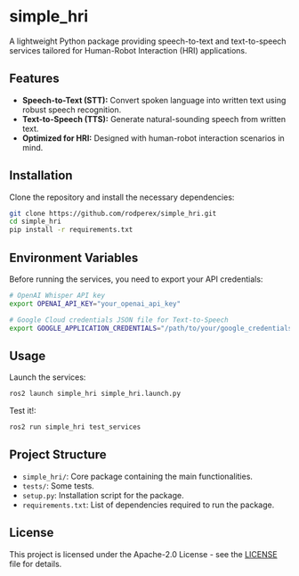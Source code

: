 
# simple_hri

A lightweight Python package providing speech-to-text and text-to-speech services tailored for Human-Robot Interaction (HRI) applications.

## Features

- **Speech-to-Text (STT):** Convert spoken language into written text using robust speech recognition.
- **Text-to-Speech (TTS):** Generate natural-sounding speech from written text.
- **Optimized for HRI:** Designed with human-robot interaction scenarios in mind.

## Installation

Clone the repository and install the necessary dependencies:

```bash
git clone https://github.com/rodperex/simple_hri.git
cd simple_hri
pip install -r requirements.txt
```

## Environment Variables

Before running the services, you need to export your API credentials:

```bash
# OpenAI Whisper API key
export OPENAI_API_KEY="your_openai_api_key"

# Google Cloud credentials JSON file for Text-to-Speech
export GOOGLE_APPLICATION_CREDENTIALS="/path/to/your/google_credentials.json"
```

## Usage

Launch the services:
```bash
ros2 launch simple_hri simple_hri.launch.py
```

Test it!:
```bash
ros2 run simple_hri test_services
```

## Project Structure

- `simple_hri/`: Core package containing the main functionalities.
- `tests/`: Some tests.
- `setup.py`: Installation script for the package.
- `requirements.txt`: List of dependencies required to run the package.

## License

This project is licensed under the Apache-2.0 License - see the [LICENSE](LICENSE) file for details.